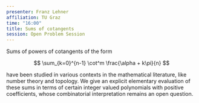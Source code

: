 ```yaml
---
presenter: Franz Lehner
affiliation: TU Graz
time: "16:00"
title: Sums of cotangents
session: Open Problem Session
---
```


Sums of powers of cotangents of the form

$$
\sum_{k=0}^{n-1} \cot^m \frac{\alpha + k\pi}{n}
$$

have been studied in various contexts in the mathematical literature, like number theory
and topology. We give an explicit elementary evaluation of these sums in terms of certain
integer valued polynomials with positive coefficients, whose combinatorial interpretation
remains an open question.